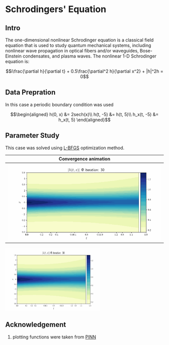 # Schrodingers' Equation 
## Intro
The one-dimensional nonlinear Schrodinger equation is a classical field equation that is used to study quantum mechanical systems, including nonlinear wave propagation in optical fibers and/or waveguides, Bose-Einstein condensates, and plasma waves. The nonlinear 1-D Schrodinger equation is:
```math
i\frac{\partial h}{\partial t} + 0.5\frac{\partial^2 h}{\partial x^2} + |h|^2h = 0
```
## Data Prepration
In this case a periodic boundary condition was used
```math
\begin{aligned}
h(0, x) &= 2sech(x)\\
h(t, -5) &= h(t, 5)\\
h_x(t, -5) &= h_x(t, 5)
\end{aligned}
```
## Parameter Study
This case was solved using [L-BFGS](https://erfanhamdi.github.io/blog_posts/l-bfgs/lbfgs.html) optimization method.

|  Convergence animation  | 
|:----------:|
|![](/Schrodingers_Equation/figures/convergence.gif)
<img src="/Schrodingers_Equation/figures/convergence.gif" alt="convergence animation" width="300" height="200"/>

## Acknowledgement
1. plotting functions were taken from [PINN](https://github.com/maziarraissi/PINNs)